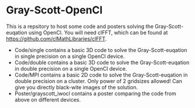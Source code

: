 # Gray-Scott-OpenCl
This is a repsitory to host some code and posters solving the Gray-Scott-euqation using OpenCl. You will need clFFT, which can be found at https://github.com/clMathLibraries/clFFT.
* Code/single contains a basic 3D code to solve the Gray-Scott-euqation in single precision on a single OpenCl device.
* Code/double contains a basic 3D code to solve the Gray-Scott-euqation in double precision on a single OpenCl device.
* Code/MPI contains a basic 2D code to solve the Gray-Scott-euqation in double precision on a cluster. Only power of 2 gridsizes allowed! Can give you directly black-wite images of the solution.
* Poster/grayscott_iwocl contains a poster comparing the code from above on different devices.
